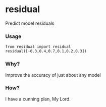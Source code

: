 # residual
Predict model residuals

### Usage

    from residual import residual
    residual([-0.3,0.4,0.7,0.1,0.2,0.3])
    
### Why? 

Improve the accuracy of just about any model

### How? 

I have a cunning plan, My Lord. 
